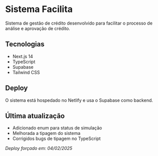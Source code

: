# Sistema Facilita

Sistema de gestão de crédito desenvolvido para facilitar o processo de análise e aprovação de crédito.

## Tecnologias

- Next.js 14
- TypeScript
- Supabase
- Tailwind CSS

## Deploy

O sistema está hospedado no Netlify e usa o Supabase como backend.

## Última atualização

- Adicionado enum para status de simulação
- Melhorada a tipagem do sistema
- Corrigidos bugs de tipagem no TypeScript

*Deploy forçado em: 04/02/2025*
